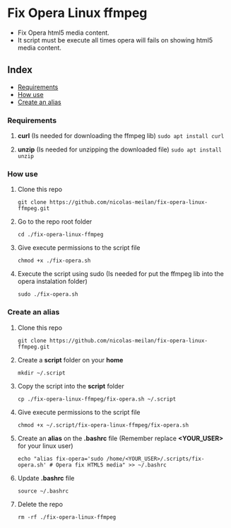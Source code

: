 # Fix Opera Linux ffmpeg

* Fix Opera html5 media content.
* It script must be execute all times opera will fails on showing html5 media content.

## Index

* [Requirements](##Requirements)
* [How use](##How-use)
* [Create an alias](##Create-an-alias)

### Requirements

1. **curl** (Is needed for downloading the ffmpeg lib)
    ```sudo apt install curl```

2. **unzip** (Is needed for unzipping the downloaded file)
    ```sudo apt install unzip```

### How use

1. Clone this repo

    ```git clone https://github.com/nicolas-meilan/fix-opera-linux-ffmpeg.git```

2. Go to the repo root folder

    ```cd ./fix-opera-linux-ffmpeg```

3. Give execute permissions to the script file

    ```chmod +x ./fix-opera.sh```

4. Execute the script using sudo (Is needed for put the ffmpeg lib into the opera instalation folder)
    
    ```sudo ./fix-opera.sh```

### Create an alias

1. Clone this repo
    
    ```git clone https://github.com/nicolas-meilan/fix-opera-linux-ffmpeg.git```

2. Create a **script** folder on your **home**
    
    ```mkdir ~/.script```

3. Copy the script into the **script** folder
    
    ```cp ./fix-opera-linux-ffmpeg/fix-opera.sh ~/.script```

4. Give execute permissions to the script file
    
    ```chmod +x ~/.script/fix-opera-linux-ffmpeg/fix-opera.sh```

5. Create an **alias** on the **.bashrc** file (Remember replace **<YOUR_USER>** for your linux user)
    
    ```echo "alias fix-opera='sudo /home/<YOUR_USER>/.scripts/fix-opera.sh' # Opera fix HTML5 media" >> ~/.bashrc```

6. Update **.bashrc** file
    
    ```source ~/.bashrc```

7. Delete the repo
    
    ```rm -rf ./fix-opera-linux-ffmpeg```